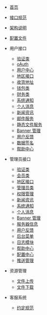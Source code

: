 - [首页](/)
- [接口规范](/specification)
- [架构说明](/architecture)
- [配置文件](/config)
- 用户接口
  - [验证类](user/auth)
  - [oAuth](user/oauth)
  - [用户中心](user/user)
  - [地区接口](user/area)
  - [收货地址](user/address)
  - [钱包类](user/wallet)
  - [财务类](user/finance)
  - [系统通知](user/notification)
  - [个人消息](user/message)
  - [新闻资讯](user/news)
  - [邮件服务](user/email)
  - [静态文件服务](user/static)
  - [Banner 管理](user/banner)
  - [用户反馈](user/report)
  - [数据签名](user/signature)
  - [帮助中心](user/help)
- 管理员接口

  - [验证类](admin/auth)
  - [会员类](admin/user)
  - [地区接口](user/area)
  - [管理员类](admin/admin)
  - [权限管理](admin/rbac)
  - [新闻资讯](admin/news)
  - [系统通知](admin/notification)
  - [个人消息](admin/message)
  - [Banner 管理](admin/banner)
  - [服务器信息](admin/system)
  - [用户反馈](admin/report)
  - [后台菜单](admin/menu)
  - [日志模块](admin/log)
  - [帮助中心](admin/help)
  - [配置中心](admin/config)
  - [推送管理](admin/push)

- 资源管理

  - [文件上传](resource/upload)
  - [文件下载](resource/download)

- 客服系统
  - [约定规范](customer_service/specification)

